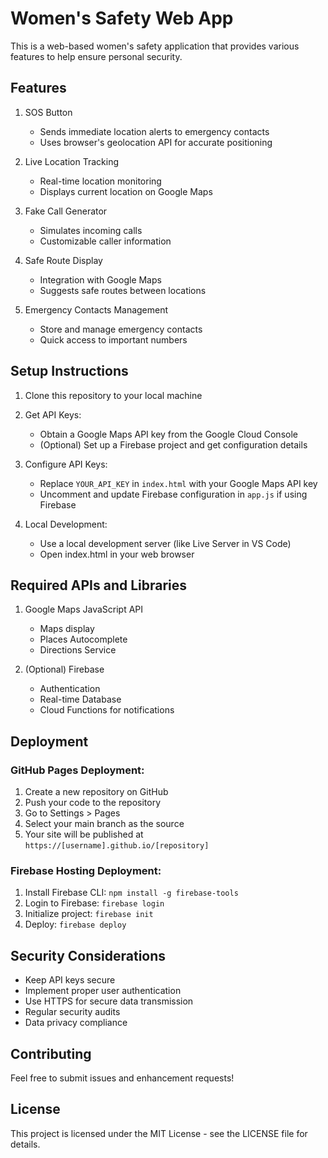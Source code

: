 # Women's Safety Web App

This is a web-based women's safety application that provides various features to help ensure personal security.

## Features

1. SOS Button
   - Sends immediate location alerts to emergency contacts
   - Uses browser's geolocation API for accurate positioning

2. Live Location Tracking
   - Real-time location monitoring
   - Displays current location on Google Maps

3. Fake Call Generator
   - Simulates incoming calls
   - Customizable caller information

4. Safe Route Display
   - Integration with Google Maps
   - Suggests safe routes between locations

5. Emergency Contacts Management
   - Store and manage emergency contacts
   - Quick access to important numbers

## Setup Instructions

1. Clone this repository to your local machine

2. Get API Keys:
   - Obtain a Google Maps API key from the Google Cloud Console
   - (Optional) Set up a Firebase project and get configuration details

3. Configure API Keys:
   - Replace `YOUR_API_KEY` in `index.html` with your Google Maps API key
   - Uncomment and update Firebase configuration in `app.js` if using Firebase

4. Local Development:
   - Use a local development server (like Live Server in VS Code)
   - Open index.html in your web browser

## Required APIs and Libraries

1. Google Maps JavaScript API
   - Maps display
   - Places Autocomplete
   - Directions Service

2. (Optional) Firebase
   - Authentication
   - Real-time Database
   - Cloud Functions for notifications

## Deployment

### GitHub Pages Deployment:

1. Create a new repository on GitHub
2. Push your code to the repository
3. Go to Settings > Pages
4. Select your main branch as the source
5. Your site will be published at `https://[username].github.io/[repository]`

### Firebase Hosting Deployment:

1. Install Firebase CLI: `npm install -g firebase-tools`
2. Login to Firebase: `firebase login`
3. Initialize project: `firebase init`
4. Deploy: `firebase deploy`

## Security Considerations

- Keep API keys secure
- Implement proper user authentication
- Use HTTPS for secure data transmission
- Regular security audits
- Data privacy compliance

## Contributing

Feel free to submit issues and enhancement requests!

## License

This project is licensed under the MIT License - see the LICENSE file for details.